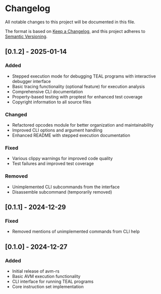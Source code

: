 # Changelog
All notable changes to this project will be documented in this file.

The format is based on [Keep a Changelog](https://keepachangelog.com/en/1.0.0/),
and this project adheres to [Semantic Versioning](https://semver.org/spec/v2.0.0.html).

## [0.1.2] - 2025-01-14

### Added
- Stepped execution mode for debugging TEAL programs with interactive debugger interface
- Basic tracing functionality (optional feature) for execution analysis
- Comprehensive CLI documentation
- Property-based testing with proptest for enhanced test coverage
- Copyright information to all source files

### Changed
- Refactored opcodes module for better organization and maintainability
- Improved CLI options and argument handling
- Enhanced README with stepped execution documentation

### Fixed
- Various clippy warnings for improved code quality
- Test failures and improved test coverage

### Removed
- Unimplemented CLI subcommands from the interface
- Disassemble subcommand (temporarily removed)

## [0.1.1] - 2024-12-29

### Fixed
- Removed mentions of unimplemented commands from CLI help

## [0.1.0] - 2024-12-27

### Added
- Initial release of avm-rs
- Basic AVM execution functionality
- CLI interface for running TEAL programs
- Core instruction set implementation
